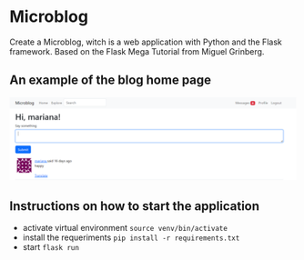# Microblog

Create a Microblog, witch is a web application with Python and the Flask framework.
Based on the Flask Mega Tutorial from Miguel Grinberg.

## An example of the blog home page

![alt text](image.png)

## Instructions on how to start the application

* activate virtual environment ````source venv/bin/activate````
* install the requeriments ````pip install -r requirements.txt````
* start ````flask run````
